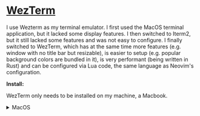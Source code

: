 # [WezTerm](https://wezfurlong.org/wezterm/index.html)

I use Wezterm as my terminal emulator. I first used the MacOS terminal application, but it lacked
some display features. I then switched to Iterm2, but it still lacked some features and was not easy
to configure. I finally switched to WezTerm, which has at the same time more features (e.g. window
with no title bar but resizable), is easier to setup (e.g. popular background colors are bundled in
it), is very performant (being written in Rust) and can be configured via Lua code, the same
language as Neovim's configuration.

**Install:**

WezTerm only needs to be installed on my machine, a Macbook.

<details>
<summary>MacOS</summary>

```shell
brew install font-jetbrains-mono-nerd-font
brew install --cask wezterm
# or, to install nightly:
# brew install --cask wezterm@nightly
```

</details>
